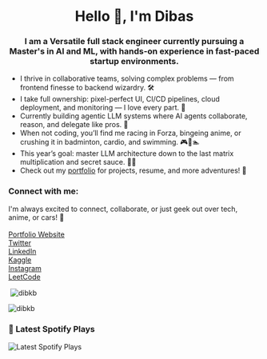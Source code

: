 <h1 align="center">Hello 👋, I'm Dibas</h1>
<h3 align="center">I am a  Versatile full stack engineer currently pursuing a Master's in AI and ML, with hands-on experience in fast-paced startup environments. </h3>


<ul>
  <li>I thrive in collaborative teams, solving complex problems — from frontend finesse to backend wizardry. 🛠️</li>
  <li>I take full ownership: pixel-perfect UI, CI/CD pipelines, cloud deployment, and monitoring — I love every part. 🎯</li>
  <li>Currently building agentic LLM systems where AI agents collaborate, reason, and delegate like pros. 🤖</li>
  <li>When not coding, you’ll find me racing in Forza, bingeing anime, or crushing it in badminton, cardio, and swimming. 🎮🏸🏊</li>
  <li>This year’s goal: master LLM architecture down to the last matrix multiplication and secret sauce. 🧠✨</li>
  <li>Check out my <a href="https://dibas.borborah.xyz" target="_blank">portfolio</a> for projects, resume, and more adventures! 🚀</li>
</ul>





<h3 align="left">Connect with me:</h3>
<p align="left">
  I'm always excited to connect, collaborate, or just geek out over tech, anime, or cars! 🚀<br><br>
  <a href="https://dibas.borborah.xyz" target="_blank">Portfolio Website</a><br>
  <a href="https://twitter.com/dkborborah" target="_blank">Twitter</a><br>
  <a href="https://linkedin.com/in/dibkb" target="_blank">LinkedIn</a><br>
  <a href="https://kaggle.com/dibkb9" target="_blank">Kaggle</a><br>
  <a href="https://instagram.com/dib.kb" target="_blank">Instagram</a><br>
  <a href="https://www.leetcode.com/00hdin" target="_blank">LeetCode</a>
</p>



<p>&nbsp;<img align="center" src="https://github-readme-stats.vercel.app/api?username=dibkb&show_icons=true&locale=en" alt="dibkb" /></p>

<p><img align="center" src="https://github-readme-streak-stats.herokuapp.com/?user=dibkb&" alt="dibkb" /></p>

<h3>🎵 Latest Spotify Plays</h3>
<img src="https://spotify-recently-played-readme.vercel.app/api?user=y3kz2vqtrbcu64ed76n26dhor&unique=true" alt="Latest Spotify Plays" />
